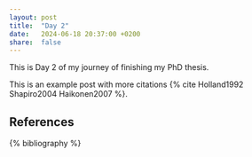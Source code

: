 ```yaml
---
layout: post
title:  "Day 2"
date:   2024-06-18 20:37:00 +0200
share:  false
---
```


This is Day 2 of my journey of finishing my PhD thesis. 

This is an example post with more citations {% cite Holland1992 Shapiro2004 Haikonen2007 %}.

## References

{% bibliography %}